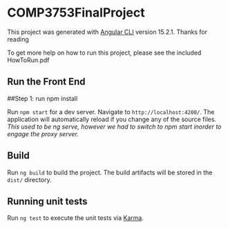 # COMP3753FinalProject

This project was generated with [Angular CLI](https://github.com/angular/angular-cli) version 15.2.1.
Thanks for reading

To get more help on how to run this project, please see the included HowToRun.pdf

## Run the Front End

  ##Step 1: run npm install

  Run `npm start` for a dev server. Navigate to `http://localhost:4200/`. The application will automatically reload if you change any of the source files.
  *This used to be ng serve, however we had to switch to npm start inorder to engage the proxy server.*

## Build

Run `ng build` to build the project. The build artifacts will be stored in the `dist/` directory.

## Running unit tests

Run `ng test` to execute the unit tests via [Karma](https://karma-runner.github.io).

